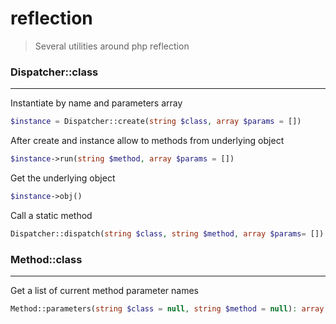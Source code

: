 # reflection

>Several utilities around php reflection 

### Dispatcher::class
---
Instantiate by name and parameters array

```php
$instance = Dispatcher::create(string $class, array $params = [])
```

After create and instance allow to methods from underlying object

```php
$instance->run(string $method, array $params = [])
```

Get the underlying object

```php
$instance->obj()
```

Call a static method

```php
Dispatcher::dispatch(string $class, string $method, array $params= [])
```

### Method::class
---
Get a list of current method parameter names

```php
Method::parameters(string $class = null, string $method = null): array
```
